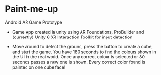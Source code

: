 # Paint-me-up
Android AR Game Prototype

- Game App created in unity using AR Foundations, ProBuilder and (currently) Unity 6 XR Interaction Toolkit for input detection
    
- Move around to detect the ground, press the button to create a cube, and start the game. You have 180 seconds to find the colours shown in the UI in the real world. Once any correct colour is selected or 30 seconds passes a new one is shown. Every correct color found is painted on one cube face!